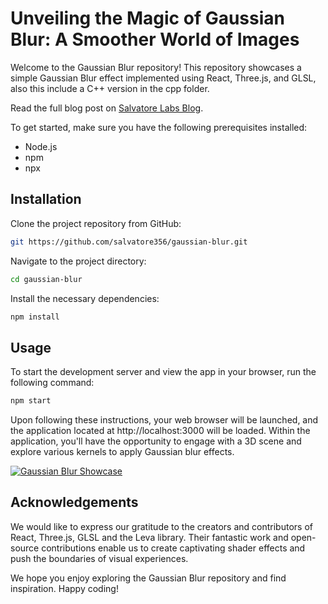 # Unveiling the Magic of Gaussian Blur: A Smoother World of Images

Welcome to the Gaussian Blur repository! This repository showcases a simple Gaussian Blur effect implemented using React, Three.js, and GLSL, also this include a C++ version in the cpp folder. 

Read the full blog post on [Salvatore Labs Blog](https://blog.salvatorelabs.com/unveiling-the-magic-of-gaussian-blur-a-smoother-world-of-images).


To get started, make sure you have the following prerequisites installed:
- Node.js
- npm
- npx

## Installation

Clone the project repository from GitHub:

```bash
git https://github.com/salvatore356/gaussian-blur.git
```
Navigate to the project directory:

```bash
cd gaussian-blur
```
Install the necessary dependencies:

```bash
npm install
```
## Usage
To start the development server and view the app in your browser, run the following command:

```bash
npm start
```
Upon following these instructions, your web browser will be launched, and the application located at http://localhost:3000 will be loaded. Within the application, you'll have the opportunity to engage with a 3D scene and explore various kernels to apply Gaussian blur effects.

[![Gaussian Blur Showcase](https://img.youtube.com/vi/zdqe3yB6Lxs/0.jpg)](https://www.youtube.com/watch?v=zdqe3yB6Lxs)


## Acknowledgements

We would like to express our gratitude to the creators and contributors of React, Three.js, GLSL and the Leva library. Their fantastic work and open-source contributions enable us to create captivating shader effects and push the boundaries of visual experiences.

We hope you enjoy exploring the Gaussian Blur repository and find inspiration. Happy coding!

